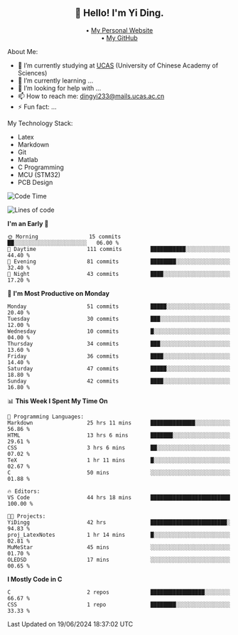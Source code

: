 <h2 align="center">👋 Hello! I'm Yi Ding.</h2>
<p align="center">
  • <a href="https://yidingg.github.io/YiDingg/#/">My Personal Website</a><br>
  • <a href="https://github.com/YiDingg">My GitHub</a>
</p>

About Me:
- 🔭 I’m currently studying at [UCAS](https://www.ucas.ac.cn/) (University of Chinese Academy of Sciences)
- 🌱 I’m currently learning ...
- 🤔 I’m looking for help with ...
- 📫 How to reach me: dingyi233@mails.ucas.ac.cn
- ⚡ Fun fact: ...

My Technology Stack:
- Latex
- Markdown
- Git
- Matlab
- C Programming
- MCU (STM32)
- PCB Design

<!--START_SECTION:waka-->
![Code Time](http://img.shields.io/badge/Code%20Time-44%20hrs%2018%20mins-blue)

![Lines of code](https://img.shields.io/badge/From%20Hello%20World%20I%27ve%20Written-402.2%20thousand%20lines%20of%20code-blue)

**I'm an Early 🐤** 

```text
🌞 Morning                15 commits          ██░░░░░░░░░░░░░░░░░░░░░░░   06.00 % 
🌆 Daytime                111 commits         ███████████░░░░░░░░░░░░░░   44.40 % 
🌃 Evening                81 commits          ████████░░░░░░░░░░░░░░░░░   32.40 % 
🌙 Night                  43 commits          ████░░░░░░░░░░░░░░░░░░░░░   17.20 % 
```
📅 **I'm Most Productive on Monday** 

```text
Monday                   51 commits          █████░░░░░░░░░░░░░░░░░░░░   20.40 % 
Tuesday                  30 commits          ███░░░░░░░░░░░░░░░░░░░░░░   12.00 % 
Wednesday                10 commits          █░░░░░░░░░░░░░░░░░░░░░░░░   04.00 % 
Thursday                 34 commits          ███░░░░░░░░░░░░░░░░░░░░░░   13.60 % 
Friday                   36 commits          ████░░░░░░░░░░░░░░░░░░░░░   14.40 % 
Saturday                 47 commits          █████░░░░░░░░░░░░░░░░░░░░   18.80 % 
Sunday                   42 commits          ████░░░░░░░░░░░░░░░░░░░░░   16.80 % 
```


📊 **This Week I Spent My Time On** 

```text
💬 Programming Languages: 
Markdown                 25 hrs 11 mins      ██████████████░░░░░░░░░░░   56.86 % 
HTML                     13 hrs 6 mins       ███████░░░░░░░░░░░░░░░░░░   29.61 % 
CSS                      3 hrs 6 mins        ██░░░░░░░░░░░░░░░░░░░░░░░   07.02 % 
TeX                      1 hr 11 mins        █░░░░░░░░░░░░░░░░░░░░░░░░   02.67 % 
C                        50 mins             ░░░░░░░░░░░░░░░░░░░░░░░░░   01.88 % 

🔥 Editors: 
VS Code                  44 hrs 18 mins      █████████████████████████   100.00 % 

🐱‍💻 Projects: 
YiDingg                  42 hrs              ████████████████████████░   94.83 % 
proj_LatexNotes          1 hr 14 mins        █░░░░░░░░░░░░░░░░░░░░░░░░   02.81 % 
MuMeStar                 45 mins             ░░░░░░░░░░░░░░░░░░░░░░░░░   01.70 % 
OLEDSD                   17 mins             ░░░░░░░░░░░░░░░░░░░░░░░░░   00.65 % 
```

**I Mostly Code in C** 

```text
C                        2 repos             █████████████████░░░░░░░░   66.67 % 
CSS                      1 repo              ████████░░░░░░░░░░░░░░░░░   33.33 % 
```




 Last Updated on 19/06/2024 18:37:02 UTC
<!--END_SECTION:waka-->
